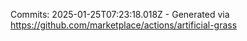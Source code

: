 Commits: 2025-01-25T07:23:18.018Z - Generated via https://github.com/marketplace/actions/artificial-grass
<br>
